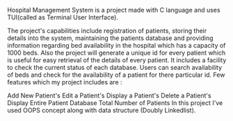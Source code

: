 Hospital Management System is a project made with C language and uses TUI(called as Terminal User Interface).

The project's capabilities include registration of patients, storing their details into the system, maintaining the patients database and providing information regarding bed availability in the hospital which has a capacity of 1000 beds. Also the project will generate a unique id for every patient which is useful for easy retrieval of the details of every patient. It includes a facility to check the current status of each database. Users can search availability of beds and check for the availability of a patient for there particular id. Few features which my project includes are :

Add New Patient's
Edit a Patient's
Display a Patient's
Delete a Patient's
Display Entire Patient Database
Total Number of Patients
In this project I've used OOPS concept along with data structure (Doubly Linkedlist).
